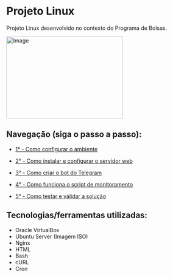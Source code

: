 
# Projeto Linux

Projeto Linux desenvolvido no contexto do Programa de Bolsas.

<img Resultado: width="306" height="216" alt="Image" src="https://github.com/user-attachments/assets/70e94dea-aa4d-4d73-932b-636734db54cf" />

## Navegação (siga o passo a passo):

* [1° - Como configurar o ambiente](https://github.com/VitoriaAmelia/Linux-Projeto/blob/main/1%C2%BA%20-%20Como%20configurar%20o%20ambiente.md)

* [2° - Como instalar e configurar o servidor web](https://github.com/VitoriaAmelia/Linux-Projeto/blob/main/2%C2%BA%20-%20Como%20instalar%20e%20configurar%20o%20servidor%20web.md)

* [3° - Como criar o bot do Telegram](https://github.com/VitoriaAmelia/Linux-Projeto/blob/main/3%C2%BA%20-%20Como%20criar%20o%20bot%20do%20Telegram.md)
  
* [4° - Como funciona o script de monitoramento](https://github.com/VitoriaAmelia/Linux-Projeto/blob/main/4%C2%BA%20-%20Como%20funciona%20o%20script%20de%20monitoramento.md)

* [5° - Como testar e validar a solução](https://github.com/VitoriaAmelia/Linux-Projeto/blob/main/5%C2%BA%20-%20Como%20testar%20e%20validar%20a%20solu%C3%A7%C3%A3o.md)

## Tecnologias/ferramentas utilizadas:
- Oracle VirtualBox
- Ubuntu Server (Imagem ISO)
- Nginx 
- HTML
- Bash 
- cURL 
- Cron 
